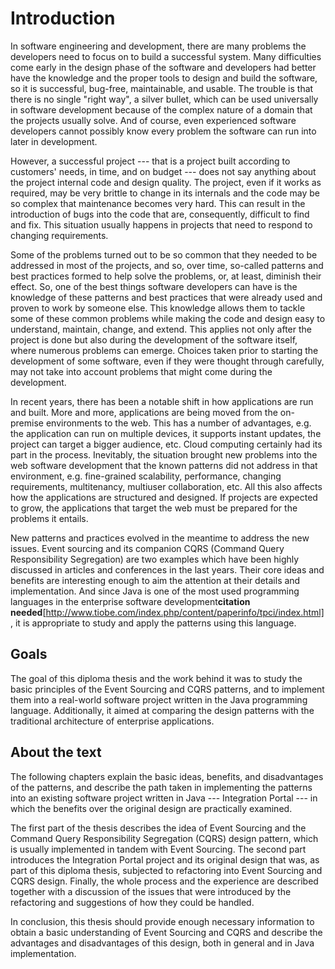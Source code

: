 # Introduction

In software engineering and development, there are many problems the developers need to focus on to build a successful system. Many difficulties come early in the design phase of the software and developers had better have the knowledge and the proper tools to design and build the software, so it is successful, bug-free, maintainable, and usable. The trouble is that there is no single "right way", a silver bullet, which can be used universally in software development because of the complex nature of a domain that the projects usually solve. And of course, even experienced software developers cannot possibly know every problem the software can run into later in development.

However, a successful project --- that is a project built according to customers' needs, in time, and on budget --- does not say anything about the project internal code and design quality. The project, even if it works as required, may be very brittle to change in its internals and the code may be so complex that maintenance becomes very hard. This can result in the introduction of bugs into the code that are, consequently, difficult to find and fix. This situation usually happens in projects that need to respond to changing requirements.

Some of the problems turned out to be so common that they needed to be addressed in most of the projects, and so, over time, so-called patterns and best practices formed to help solve the problems, or, at least, diminish their effect. So, one of the best things software developers can have is the knowledge of these patterns and best practices that were already used and proven to work by someone else. This knowledge allows them to tackle some of these common problems while making the code and design easy to understand, maintain, change, and extend. This applies not only after the project is done but also during the development of the software itself, where numerous problems can emerge. Choices taken prior to starting the development of some software, even if they were thought through carefully, may not take into account problems that might come during the development.

In recent years, there has been a notable shift in how applications are run and built. More and more, applications are being moved from the on-premise environments to the web. This has a number of advantages, e.g. the application can run on multiple devices, it supports instant updates, the project can target a bigger audience, etc. Cloud computing certainly had its part in the process. Inevitably, the situation brought new problems into the web software development that the known patterns did not address in that environment, e.g. fine-grained scalability, performance, changing requirements, multitenancy, multiuser collaboration, etc. All this also affects how the applications are structured and designed. If projects are expected to grow, the applications that target the web must be prepared for the problems it entails. 

New patterns and practices evolved in the meantime to address the new issues. Event sourcing and its companion CQRS (Command Query Responsibility Segregation) are two examples which have been highly discussed in articles and conferences in the last years. Their core ideas and benefits are interesting enough to aim the attention at their details and implementation. And since Java is one of the most used programming languages in the enterprise software development**citation needed**[http://www.tiobe.com/index.php/content/paperinfo/tpci/index.html], it is appropriate to study and apply the patterns using this language.

## Goals

The goal of this diploma thesis and the work behind it was to study the basic principles of the Event Sourcing and CQRS patterns, and to implement them into a real-world software project written in the Java programming language. Additionally, it aimed at comparing the design patterns with the traditional architecture of enterprise applications.

## About the text

The following chapters explain the basic ideas, benefits, and disadvantages of the patterns, and describe the path taken in implementing the patterns into an existing software project written in Java --- Integration Portal --- in which the benefits over the original design are practically examined. 

The first part of the thesis describes the idea of Event Sourcing and the Command Query Responsibility Segregation (CQRS) design pattern, which is usually implemented in tandem with Event Sourcing. The second part introduces the Integration Portal project and its original design that was, as part of this diploma thesis, subjected to refactoring into Event Sourcing and CQRS design. Finally, the whole process and the experience are described together with a discussion of the issues that were introduced by the refactoring and suggestions of how they could be handled.

In conclusion, this thesis should provide enough necessary information to obtain a basic understanding of Event Sourcing and CQRS and describe the advantages and disadvantages of this design, both in general and in Java implementation.